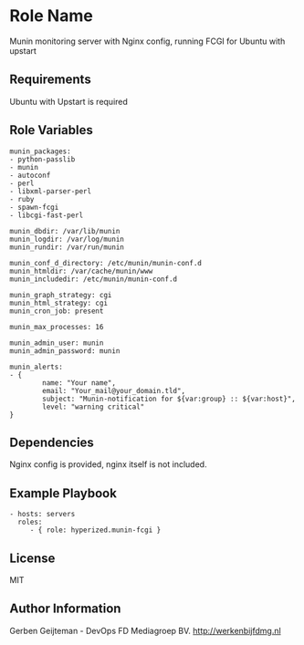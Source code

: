 Role Name
=========

Munin monitoring server with Nginx config, running FCGI for Ubuntu with upstart

Requirements
------------

Ubuntu with Upstart is required

Role Variables
--------------

	munin_packages:
  	- python-passlib
  	- munin
  	- autoconf
  	- perl
  	- libxml-parser-perl
  	- ruby
  	- spawn-fcgi
  	- libcgi-fast-perl

	munin_dbdir: /var/lib/munin
	munin_logdir: /var/log/munin
	munin_rundir: /var/run/munin

	munin_conf_d_directory: /etc/munin/munin-conf.d
	munin_htmldir: /var/cache/munin/www
	munin_includedir: /etc/munin/munin-conf.d

	munin_graph_strategy: cgi
	munin_html_strategy: cgi
	munin_cron_job: present

	munin_max_processes: 16

	munin_admin_user: munin
	munin_admin_password: munin

	munin_alerts:
  	- {
    	    name: "Your name",
    	    email: "Your_mail@your_domain.tld",
    	    subject: "Munin-notification for ${var:group} :: ${var:host}",
    	    level: "warning critical"
   	}

Dependencies
------------

Nginx config is provided, nginx itself is not included.

Example Playbook
----------------

    - hosts: servers
      roles:
         - { role: hyperized.munin-fcgi }

License
-------

MIT

Author Information
------------------

Gerben Geijteman - DevOps FD Mediagroep BV.
http://werkenbijfdmg.nl
